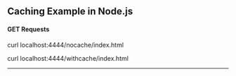 ## Caching Example in Node.js

#### GET Requests

curl localhost:4444/nocache/index.html

curl localhost:4444/withcache/index.html

---
